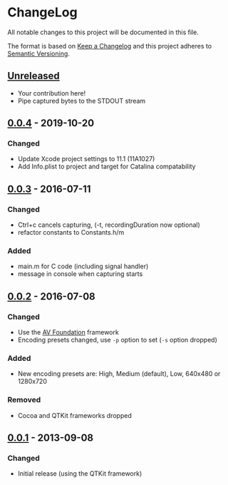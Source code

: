 # ChangeLog

All notable changes to this project will be documented in this file.

The format is based on [Keep a Changelog](KeepAChangelog) and this project
adheres to [Semantic Versioning](Semver).

## [Unreleased]

- Your contribution here!
- Pipe captured bytes to the STDOUT stream

## [0.0.4] - 2019-10-20
### Changed
- Update Xcode project settings to 11.1 (11A1027)
- Add Info.plist to project and target for Catalina compatability

## [0.0.3] - 2016-07-11
### Changed
- Ctrl+c cancels capturing, (-t, recordingDuration now optional)
- refactor constants to Constants.h/m

### Added
- main.m for C code (including signal handler)
- message in console when capturing starts

## [0.0.2] - 2016-07-08
### Changed
- Use the [AV Foundation](https://developer.apple.com/av-foundation/) framework
- Encoding presets changed, use `-p` option to set (`-s` option dropped)

### Added
- New encoding presets are: High, Medium (default), Low, 640x480 or 1280x720

### Removed
- Cocoa and QTKit frameworks dropped

## [0.0.1] - 2013-09-08
### Changed
- Initial release (using the QTKit framework)

[Unreleased]: https://github.com/matthutchinson/videosnap/compare/v0.0.4...HEAD
[0.0.4]: https://github.com/matthutchinson/videosnap/compare/v0.0.3...v0.0.4
[0.0.3]: https://github.com/matthutchinson/videosnap/compare/v0.0.2...v0.0.3
[0.0.2]: https://github.com/matthutchinson/videosnap/compare/v0.0.1...v0.0.2
[0.0.1]: https://github.com/matthutchinson/videosnap/releases/tag/v0.0.1
[KeepAChangelog]: http://keepachangelog.com/en/1.0.0/
[Semver]: http://semver.org/spec/v2.0.0.html
